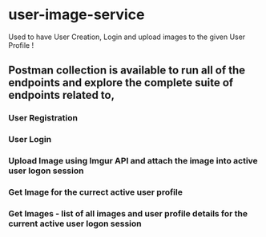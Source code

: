 # user-image-service
Used to have User Creation, Login and upload images to the given User Profile !

## Postman collection is available to run all of the endpoints and explore the complete suite of endpoints related to,

### User Registration
### User Login
### Upload Image using Imgur API and attach the image into active user logon session
### Get Image for the currect active user profile
### Get Images - list of all images and user profile details for the current active user logon session

